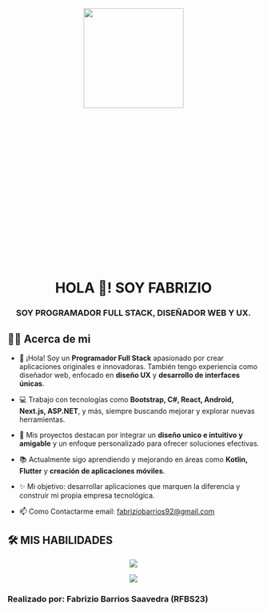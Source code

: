<div id="header" align="center" style="width:100%;height:0;padding-bottom:100%;position:relative;">
  <img src="https://media3.giphy.com/media/v1.Y2lkPTc5MGI3NjExOHFwaTNrN2tiODNmNmF5cnU4ZDFqd2ZrNjV0eGgwNW9ldmF1NzA2dCZlcD12MV9pbnRlcm5hbF9naWZfYnlfaWQmY3Q9Zw/QDjpIL6oNCVZ4qzGs7/giphy.gif" width="200">
</div>
<h1 align="center">HOLA 👋! SOY FABRIZIO</h1>
<h3 align="center">SOY PROGRAMADOR FULL STACK, DISEÑADOR WEB Y UX.</h3>

## 👨‍💻 Acerca de mi
- 👋 ¡Hola! Soy un **Programador Full Stack** apasionado por crear aplicaciones originales e innovadoras. También tengo experiencia como diseñador web, enfocado en **diseño UX** y **desarrollo de interfaces únicas**.  

- 💻 Trabajo con tecnologías como **Bootstrap, C#, React, Android, Next.js, ASP.NET**, y más, siempre buscando mejorar y explorar nuevas herramientas.  

- 🚀 Mis proyectos destacan por integrar un **diseño unico e intuitivo y amigable** y un enfoque personalizado para ofrecer soluciones efectivas.  

- 📚 Actualmente sigo aprendiendo y mejorando en áreas como **Kotlin, Flutter** y **creación de aplicaciones móviles**.  

- ✨ Mi objetivo: desarrollar aplicaciones que marquen la diferencia y construir mi propia empresa tecnológica.
  
- 📫 Como Contactarme email: fabriziobarrios92@gmail.com
  
## 🛠 MIS HABILIDADES
<p align="center">
  <a href="https://skillicons.dev">
    <img src="https://skillicons.dev/icons?i=git,github,ableton,androidstudio,atom,blender,bootstrap,cs,cpp,css,discord,bots,gamemakerstudio,godot,html,java,js,kotlin,linux,mysql,notion,php,ps,py,robloxstudio,stackoverflow,ubuntu,unity,unreal,visualstudio,vscode,windows,wordpress&perline=11" />
  </a>
</p>

<div align="center">
  
[![](https://visitcount.itsvg.in/api?id=RFBS23&label=vistas%20del%20perfil&color=6&icon=5&pretty=true)](https://visitcount.itsvg.in)
  
</div>

<h3><b>Realizado por:</b> Fabrizio Barrios Saavedra (RFBS23)</h3>
